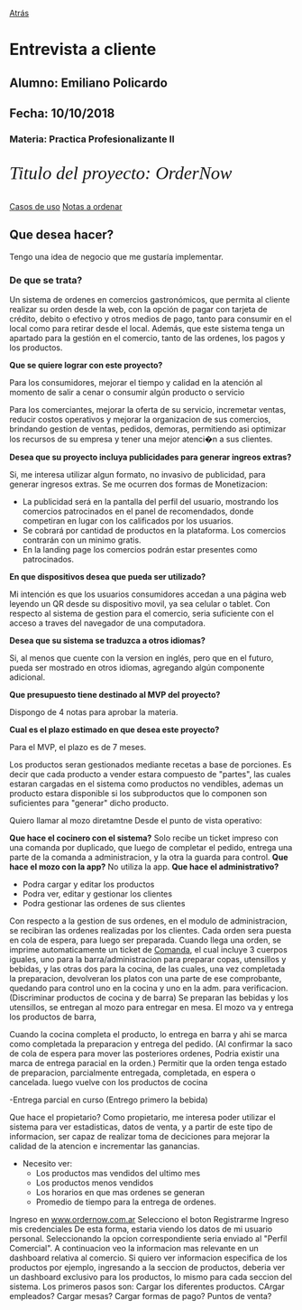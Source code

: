 [Atrás](/README.MD)

# Entrevista a cliente
## Alumno: Emiliano Policardo
## Fecha: 10/10/2018
### Materia: Practica Profesionalizante II

<p style="font-family: times, serif; font-size:24pt; font-style:italic">
 Titulo del proyecto: OrderNow
</p>

[Casos de uso](UseCases.md)
[Notas a ordenar](Notas.md)

## Que desea hacer?

Tengo una idea de negocio que me gustaría implementar.

### De que se trata?

Un sistema de ordenes en comercios gastronómicos, que permita al cliente realizar su orden desde la web, con la opción de pagar con tarjeta de crédito, debito o efectivo y otros medios de pago, tanto para consumir en el local como para retirar desde el local.
Además, que este sistema tenga un apartado para la gestión en el comercio, tanto de las ordenes, los pagos y los productos.


**Que se quiere lograr con este proyecto?**

Para los consumidores, mejorar el tiempo y calidad en la atención al momento de salir a cenar o consumir algún producto o servicio

Para los comerciantes, mejorar la oferta de su servicio, incremetar ventas, reducir costos operativos y mejorar la organizacion de sus comercios, brindando gestion de ventas, pedidos, demoras, permitiendo asi optimizar los recursos de su empresa y tener una mejor atenci�n a sus clientes.

**Desea que su proyecto incluya publicidades para generar ingreos extras?**

Si, me interesa utilizar algun formato, no invasivo de publicidad, para generar ingresos extras.
Se me ocurren dos formas de Monetizacion:
- La publicidad será en la pantalla del perfil del usuario, mostrando los comercios patrocinados en el panel de recomendados, donde competiran en lugar con los calificados por los usuarios.
- Se cobrará por cantidad de productos en la plataforma. Los comercios contrarán con un minimo gratis.
- En la landing page los comercios podrán estar presentes como patrocinados.

**En que dispositivos desea que pueda ser utilizado?**

Mi intención es que los usuarios consumidores accedan a una página web leyendo un QR desde su dispositivo movil, ya sea celular o tablet.
Con respecto al sistema de gestion para el comercio, seria suficiente con el acceso a traves del navegador de una computadora.

**Desea que su sistema se traduzca a otros idiomas?**

Si, al menos que cuente con la version en inglés, pero que en el futuro, pueda ser mostrado en otros idiomas, agregando algún componente adicional.

**Que presupuesto tiene destinado al MVP del proyecto?**

Dispongo de 4 notas para aprobar la materia.

**Cual es el plazo estimado en que desea este proyecto?**

Para el MVP, el plazo es de 7 meses.


Los productos seran gestionados mediante recetas a base de porciones. Es decir que cada producto a vender estara compuesto de "partes", las cuales estaran cargadas en el sistema como productos no vendibles, ademas un producto estara disponible si los subproductos que lo componen son suficientes para "generar" dicho producto.


Quiero llamar al mozo diretamtne
Desde el punto de vista operativo:

**Que hace el cocinero con el sistema?**
Solo recibe un ticket impreso con una comanda por duplicado, que luego de completar el pedido, entrega una parte de la comanda a administracion, y la otra la guarda para control.
**Que hace el mozo con la app?**
No utiliza la app.
**Que hace el administrativo?**
- Podra cargar y editar los productos
- Podra ver, editar y gestionar los clientes
- Podra gestionar las ordenes de sus clientes

Con respecto a la gestion de sus ordenes, en el modulo de administracion, se recibiran las ordenes realizadas por los clientes.
Cada orden sera puesta en cola de espera, para luego ser preparada.
Cuando llega una orden, se imprime automaticamente un ticket de [Comanda](Comanda.md), el cual incluye 3 cuerpos iguales, 
uno para la barra/administracion para preparar copas, utensillos y bebidas, y las otras dos para la cocina, de las cuales, una vez completada la preparacion, devolveran los platos con una parte de ese comprobante, quedando para control uno en la cocina y uno en la adm. para verificacion.
(Discriminar productos de cocina y de barra)
Se preparan las bebidas y los utensillos, se entregan al mozo para entregar en mesa.
El mozo va y entrega los productos de barra, 

Cuando la cocina completa el producto, lo entrega en barra y ahi se marca como completada la preparacion y entrega del pedido. (Al confirmar la saco de cola de espera para mover las posteriores ordenes, Podria existir una marca de entrega paracial en la orden.)
Permitir que la orden tenga estado de 
preparacion, 
parcialmente entregada,
 completada, 
 en espera o 
 cancelada.
 luego vuelve con los productos de cocina



-Entrega parcial en curso (Entrego primero la bebida)

Que hace el propietario?
Como propietario, me interesa poder utilizar el sistema para ver estadisticas, datos de venta, y a partir de este
tipo de informacion, ser capaz de realizar toma de deciciones para mejorar la calidad de la atencion e incrementar las 
ganancias.
- Necesito ver:
	- Los productos mas vendidos del ultimo mes
	- Los productos menos vendidos
    - Los horarios en que mas ordenes se generan
    - Promedio de tiempo para la entrega de ordenes.

Ingreso en www.ordernow.com.ar
Selecciono el boton Registrarme
Ingreso mis credenciales
De esta forma, estaria viendo los datos de mi usuario personal.
Seleccionando la opcion correspondiente seria enviado al "Perfil Comercial".
A continuacion veo la informacion mas relevante en un dashboard relativa al comercio.
Si quiero ver informacion especifica de los productos por ejemplo, ingresando a la seccion de productos, deberia ver un dashboard
exclusivo para los productos, lo mismo para cada seccion del sistema.
Los primeros pasos son: 
Cargar los diferentes productos.
CArgar empleados?
Cargar mesas?
Cargar formas de pago?
Puntos de venta?



